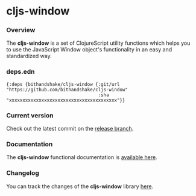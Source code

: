 
# cljs-window

### Overview

The <strong>cljs-window</strong> is a set of ClojureScript utility functions
which helps you to use the JavaScript Window object's functionality in an easy
and standardized way.

### deps.edn

```
{:deps {bithandshake/cljs-window {:git/url "https://github.com/bithandshake/cljs-window"
                                  :sha     "xxxxxxxxxxxxxxxxxxxxxxxxxxxxxxxxxxxxxxxx"}}
```

### Current version

Check out the latest commit on the [release branch](https://github.com/bithandshake/cljs-window/tree/release).

### Documentation

The <strong>cljs-window</strong> functional documentation is [available here](https://bithandshake.github.io/cljs-window).

### Changelog

You can track the changes of the <strong>cljs-window</strong> library [here](CHANGES.md).
